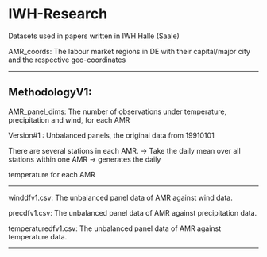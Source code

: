 # IWH-Research
Datasets used in papers written in IWH Halle (Saale)

AMR_coords: The labour market regions in DE with their capital/major city and the respective geo-coordinates

------------------------------------------------------------------------------------------------------------------------
MethodologyV1: 
--------------

AMR_panel_dims: The number of observations under temperature, precipitation and wind, for each AMR

Version#1 : Unbalanced panels, the original data from 19910101

There are several stations in each AMR. -> Take the daily mean over all stations within one AMR -> generates the daily 

temperature for each AMR

------------------------------------------------------------------------------------------------------------------------

winddfv1.csv: The unbalanced panel data of AMR against wind data.

precdfv1.csv: The unbalanced panel data of AMR against precipitation data.

temperaturedfv1.csv: The unbalanced panel data of AMR against temperature data.

------------------------------------------------------------------------------------------------------------------------
